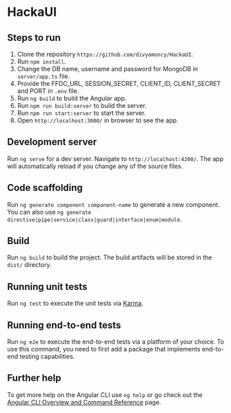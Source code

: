 # HackaUI

## Steps to run

1. Clone the repository `https://github.com/divyamoncy/HackaUI`.
2. Run `npm install`.
3. Change the DB name, username and password for MongoDB in `server/app.ts` file.
4. Provide the FFDC_URL, SESSION_SECRET, CLIENT_ID, CLIENT_SECRET and PORT in `.env` file.
5. Run `ng build` to build the Angular app.
6. Run `npm run build:server` to build the server.
7. Run `npm run start:server` to start the server.
8. Open `http://localhost:3000/` in browser to see the app.

## Development server

Run `ng serve` for a dev server. Navigate to `http://localhost:4200/`. The app will automatically reload if you change any of the source files.

## Code scaffolding

Run `ng generate component component-name` to generate a new component. You can also use `ng generate directive|pipe|service|class|guard|interface|enum|module`.

## Build

Run `ng build` to build the project. The build artifacts will be stored in the `dist/` directory.

## Running unit tests

Run `ng test` to execute the unit tests via [Karma](https://karma-runner.github.io).

## Running end-to-end tests

Run `ng e2e` to execute the end-to-end tests via a platform of your choice. To use this command, you need to first add a package that implements end-to-end testing capabilities.

## Further help

To get more help on the Angular CLI use `ng help` or go check out the [Angular CLI Overview and Command Reference](https://angular.io/cli) page.
